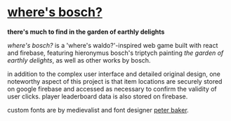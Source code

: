 # [where's bosch?](https://seanstephenbrian.github.io/wheres-bosch/)

**there's much to find in the garden of earthly delights**

*where's bosch?* is a 'where's waldo?'-inspired web game built with react and firebase, featuring hieronymus bosch's triptych painting *the garden of earthly delights*, as well as other works by bosch.

in addition to the complex user interface and detailed original design, one noteworthy aspect of this project 
is that item locations are securely stored on google firebase and accessed as necessary to confirm the validity of user clicks. player leaderboard data is also stored on firebase.

custom fonts are by medievalist and font designer [peter baker](https://github.com/psb1558).